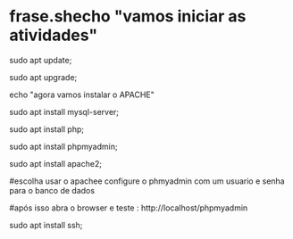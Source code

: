 # frase.shecho "vamos iniciar as atividades"

sudo apt update;

sudo apt upgrade;

echo "agora vamos instalar o APACHE"

sudo apt install mysql-server;

sudo apt install php;

sudo apt install phpmyadmin;

sudo apt install apache2;

#escolha usar o apachee configure o phmyadmin com um usuario e senha para o banco de dados

#após isso abra o browser e teste : http://localhost/phpmyadmin

sudo apt install  ssh;
